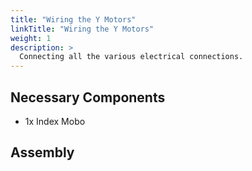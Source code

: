```yaml
---
title: "Wiring the Y Motors"
linkTitle: "Wiring the Y Motors"
weight: 1
description: >
  Connecting all the various electrical connections. 
---
```


## Necessary Components

* 1x Index Mobo 

## Assembly

